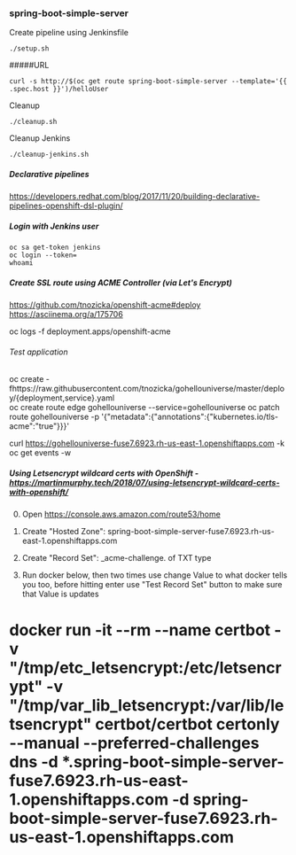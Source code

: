 ### spring-boot-simple-server

Create pipeline using Jenkinsfile
```
./setup.sh
```

#####URL

```
curl -s http://$(oc get route spring-boot-simple-server --template='{{ .spec.host }}')/helloUser
```

Cleanup

```
./cleanup.sh
```

Cleanup Jenkins

```
./cleanup-jenkins.sh
```

##### Declarative pipelines
https://developers.redhat.com/blog/2017/11/20/building-declarative-pipelines-openshift-dsl-plugin/


##### Login with Jenkins user
```
oc sa get-token jenkins  
oc login --token=
whoami
```


##### Create SSL route using ACME Controller (via Let's Encrypt)
https://github.com/tnozicka/openshift-acme#deploy
https://asciinema.org/a/175706


oc logs -f deployment.apps/openshift-acme

###### Test application
oc create -fhttps://raw.githubusercontent.com/tnozicka/gohellouniverse/master/deploy/{deployment,service}.yaml    
oc create route edge gohellouniverse  --service=gohellouniverse
oc patch route gohellouniverse -p '{"metadata":{"annotations":{"kubernetes.io/tls-acme":"true"}}}'

curl https://gohellouniverse-fuse7.6923.rh-us-east-1.openshiftapps.com -k
oc get events -w


##### Using Letsencrypt wildcard certs with OpenShift - https://martinmurphy.tech/2018/07/using-letsencrypt-wildcard-certs-with-openshift/

0) Open https://console.aws.amazon.com/route53/home
1) Create "Hosted Zone": spring-boot-simple-server-fuse7.6923.rh-us-east-1.openshiftapps.com
2) Create "Record Set": _acme-challenge. of TXT type

3) Run docker below, then two times use change Value to what docker tells you too, before hitting enter use "Test Record Set" button to make sure that Value is updates
# docker run -it --rm --name certbot -v "/tmp/etc_letsencrypt:/etc/letsencrypt" -v "/tmp/var_lib_letsencrypt:/var/lib/letsencrypt" certbot/certbot certonly --manual --preferred-challenges dns -d *.spring-boot-simple-server-fuse7.6923.rh-us-east-1.openshiftapps.com -d spring-boot-simple-server-fuse7.6923.rh-us-east-1.openshiftapps.com

